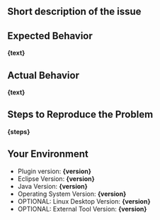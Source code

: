 ## Short description of the issue

## Expected Behavior
**{text}**

## Actual Behavior
**{text}**

## Steps to Reproduce the Problem
**{steps}**

## Your Environment

- Plugin version: **{version}**
- Eclipse Version: **{version}**
- Java Version: **{version}**
- Operating System Version: **{version}**
- OPTIONAL: Linux Desktop Version: **{version}**
- OPTIONAL: External Tool Version: **{version}**
